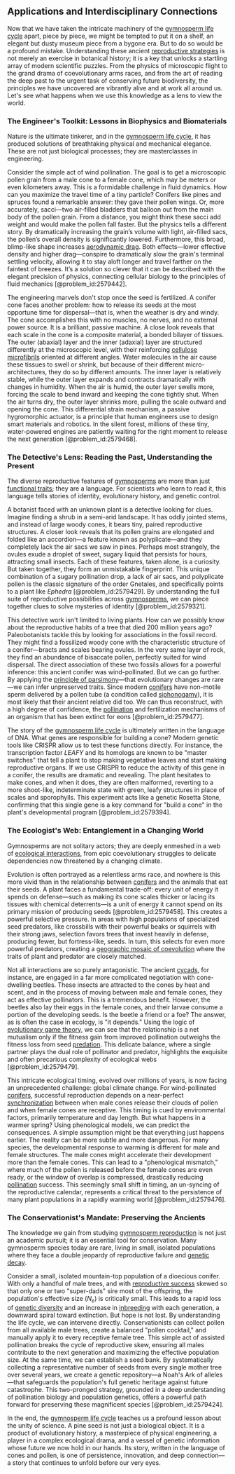 ## Applications and Interdisciplinary Connections

Now that we have taken the intricate machinery of the [gymnosperm life cycle](@article_id:265394) apart, piece by piece, we might be tempted to put it on a shelf, an elegant but dusty museum piece from a bygone era. But to do so would be a profound mistake. Understanding these ancient [reproductive strategies](@article_id:261059) is not merely an exercise in botanical history; it is a key that unlocks a startling array of modern scientific puzzles. From the physics of microscopic flight to the grand drama of coevolutionary arms races, and from the art of reading the deep past to the urgent task of conserving future biodiversity, the principles we have uncovered are vibrantly alive and at work all around us. Let's see what happens when we use this knowledge as a lens to view the world.

### The Engineer's Toolkit: Lessons in Biophysics and Biomaterials

Nature is the ultimate tinkerer, and in the [gymnosperm life cycle](@article_id:265394), it has produced solutions of breathtaking physical and mechanical elegance. These are not just biological processes; they are masterclasses in engineering.

Consider the simple act of wind pollination. The goal is to get a microscopic pollen grain from a male cone to a female cone, which may be meters or even kilometers away. This is a formidable challenge in fluid dynamics. How can you maximize the travel time of a tiny particle? Conifers like pines and spruces found a remarkable answer: they gave their pollen wings. Or, more accurately, sacci—two air-filled bladders that balloon out from the main body of the pollen grain. From a distance, you might think these sacci add weight and would make the pollen fall faster. But the physics tells a different story. By dramatically increasing the grain’s volume with light, air-filled sacs, the pollen’s overall density is significantly lowered. Furthermore, this broad, blimp-like shape increases [aerodynamic drag](@article_id:274953). Both effects—lower effective density and higher drag—conspire to dramatically slow the grain's terminal settling velocity, allowing it to stay aloft longer and travel farther on the faintest of breezes. It’s a solution so clever that it can be described with the elegant precision of physics, connecting cellular biology to the principles of fluid mechanics [@problem_id:2579442].

The engineering marvels don't stop once the seed is fertilized. A conifer cone faces another problem: how to release its seeds at the most opportune time for dispersal—that is, when the weather is dry and windy. The cone accomplishes this with no muscles, no nerves, and no external power source. It is a brilliant, passive machine. A close look reveals that each scale in the cone is a composite material, a bonded bilayer of tissues. The outer (abaxial) layer and the inner (adaxial) layer are structured differently at the microscopic level, with their reinforcing [cellulose microfibrils](@article_id:150607) oriented at different angles. Water molecules in the air cause these tissues to swell or shrink, but because of their different micro-architectures, they do so by different amounts. The inner layer is relatively stable, while the outer layer expands and contracts dramatically with changes in humidity. When the air is humid, the outer layer swells more, forcing the scale to bend inward and keeping the cone tightly shut. When the air turns dry, the outer layer shrinks more, pulling the scale outward and opening the cone. This differential strain mechanism, a passive hygromorphic actuator, is a principle that human engineers use to design smart materials and robotics. In the silent forest, millions of these tiny, water-powered engines are patiently waiting for the right moment to release the next generation [@problem_id:2579468].

### The Detective's Lens: Reading the Past, Understanding the Present

The diverse reproductive features of [gymnosperms](@article_id:144981) are more than just [functional traits](@article_id:180819); they are a language. For scientists who learn to read it, this language tells stories of identity, evolutionary history, and genetic control.

A botanist faced with an unknown plant is a detective looking for clues. Imagine finding a shrub in a semi-arid landscape. It has oddly jointed stems, and instead of large woody cones, it bears tiny, paired reproductive structures. A closer look reveals that its pollen grains are elongated and folded like an accordion—a feature known as polyplicate—and they completely lack the air sacs we saw in pines. Perhaps most strangely, the ovules exude a droplet of sweet, sugary liquid that persists for hours, attracting small insects. Each of these features, taken alone, is a curiosity. But taken together, they form an unmistakable fingerprint. This unique combination of a sugary pollination drop, a lack of air sacs, and polyplicate pollen is the classic signature of the order Gnetales, and specifically points to a plant like *Ephedra* [@problem_id:2579429]. By understanding the full suite of reproductive possibilities across [gymnosperms](@article_id:144981), we can piece together clues to solve mysteries of identity [@problem_id:2579321].

This detective work isn't limited to living plants. How can we possibly know about the reproductive habits of a tree that died 200 million years ago? Paleobotanists tackle this by looking for associations in the fossil record. They might find a fossilized woody cone with the characteristic structure of a conifer—bracts and scales bearing ovules. In the very same layer of rock, they find an abundance of bisaccate pollen, perfectly suited for wind dispersal. The direct association of these two fossils allows for a powerful inference: this ancient conifer was wind-pollinated. But we can go further. By applying the [principle of parsimony](@article_id:142359)—that evolutionary changes are rare—we can infer unpreserved traits. Since modern [conifers](@article_id:267705) have non-motile sperm delivered by a pollen tube (a condition called [siphonogamy](@article_id:178156)), it is most likely that their ancient relative did too. We can thus reconstruct, with a high degree of confidence, the [pollination](@article_id:140171) and fertilization mechanisms of an organism that has been extinct for eons [@problem_id:2579477].

The story of the [gymnosperm life cycle](@article_id:265394) is ultimately written in the language of DNA. What genes are responsible for building a cone? Modern genetic tools like CRISPR allow us to test these functions directly. For instance, the transcription factor *LEAFY* and its homologs are known to be "master switches" that tell a plant to stop making vegetative leaves and start making reproductive organs. If we use CRISPR to reduce the activity of this gene in a conifer, the results are dramatic and revealing. The plant hesitates to make cones, and when it does, they are often malformed, reverting to a more shoot-like, indeterminate state with green, leafy structures in place of scales and sporophylls. This experiment acts like a genetic Rosetta Stone, confirming that this single gene is a key command for "build a cone" in the plant's developmental program [@problem_id:2579394].

### The Ecologist's Web: Entanglement in a Changing World

Gymnosperms are not solitary actors; they are deeply enmeshed in a web of [ecological interactions](@article_id:183380), from epic coevolutionary struggles to delicate dependencies now threatened by a changing climate.

Evolution is often portrayed as a relentless arms race, and nowhere is this more vivid than in the relationship between [conifers](@article_id:267705) and the animals that eat their seeds. A plant faces a fundamental trade-off: every unit of energy it spends on defense—such as making its cone scales thicker or lacing its tissues with chemical deterrents—is a unit of energy it cannot spend on its primary mission of producing seeds [@problem_id:2579458]. This creates a powerful selective pressure. In areas with high populations of specialized seed predators, like crossbills with their powerful beaks or squirrels with their strong jaws, selection favors trees that invest heavily in defense, producing fewer, but fortress-like, seeds. In turn, this selects for even more powerful predators, creating a [geographic mosaic of coevolution](@article_id:165431) where the traits of plant and predator are closely matched.

Not all interactions are so purely antagonistic. The ancient [cycads](@article_id:270440), for instance, are engaged in a far more complicated negotiation with cone-dwelling beetles. These insects are attracted to the cones by heat and scent, and in the process of moving between male and female cones, they act as effective pollinators. This is a tremendous benefit. However, the beetles also lay their eggs in the female cones, and their larvae consume a portion of the developing seeds. Is the beetle a friend or a foe? The answer, as is often the case in ecology, is "it depends." Using the logic of [evolutionary game theory](@article_id:145280), we can see that the relationship is a net mutualism only if the fitness gain from improved pollination outweighs the fitness loss from seed [predation](@article_id:141718). This delicate balance, where a single partner plays the dual role of pollinator and predator, highlights the exquisite and often precarious complexity of ecological webs [@problem_id:2579479].

This intricate ecological timing, evolved over millions of years, is now facing an unprecedented challenge: global climate change. For wind-pollinated [conifers](@article_id:267705), successful reproduction depends on a near-perfect [synchronization](@article_id:263424) between when male cones release their clouds of pollen and when female cones are receptive. This timing is cued by environmental factors, primarily temperature and day length. But what happens in a warmer spring? Using phenological models, we can predict the consequences. A simple assumption might be that everything just happens earlier. The reality can be more subtle and more dangerous. For many species, the developmental response to warming is different for male and female structures. The male cones might accelerate their development more than the female cones. This can lead to a "phenological mismatch," where much of the pollen is released before the female cones are even ready, or the window of overlap is compressed, drastically reducing [pollination](@article_id:140171) success. This seemingly small shift in timing, an un-syncing of the reproductive calendar, represents a critical threat to the persistence of many plant populations in a rapidly warming world [@problem_id:2579476].

### The Conservationist's Mandate: Preserving the Ancients

The knowledge we gain from studying [gymnosperm reproduction](@article_id:167710) is not just an academic pursuit; it is an essential tool for conservation. Many gymnosperm species today are rare, living in small, isolated populations where they face a double jeopardy of reproductive failure and [genetic decay](@article_id:166952).

Consider a small, isolated mountain-top population of a dioecious conifer. With only a handful of male trees, and with [reproductive success](@article_id:166218) skewed so that only one or two "super-dads" sire most of the offspring, the population's effective size ($N_e$) is critically small. This leads to a rapid loss of [genetic diversity](@article_id:200950) and an increase in [inbreeding](@article_id:262892) with each generation, a downward spiral toward extinction. But hope is not lost. By understanding the life cycle, we can intervene directly. Conservationists can collect pollen from all available male trees, create a balanced "pollen cocktail," and manually apply it to every receptive female tree. This simple act of assisted pollination breaks the cycle of reproductive skew, ensuring all males contribute to the next generation and maximizing the effective population size. At the same time, we can establish a seed bank. By systematically collecting a representative number of seeds from every single mother tree over several years, we create a genetic repository—a Noah's Ark of alleles—that safeguards the population's full genetic heritage against future catastrophe. This two-pronged strategy, grounded in a deep understanding of pollination biology and population genetics, offers a powerful path forward for preserving these magnificent species [@problem_id:2579424].

In the end, the [gymnosperm life cycle](@article_id:265394) teaches us a profound lesson about the unity of science. A pine seed is not just a biological object. It is a product of evolutionary history, a masterpiece of physical engineering, a player in a complex ecological drama, and a vessel of genetic information whose future we now hold in our hands. Its story, written in the language of cones and pollen, is one of persistence, innovation, and deep connection—a story that continues to unfold before our very eyes.